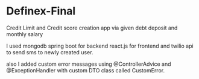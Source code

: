 # Definex-Final

Credit Limit and Credit score creation app via given debt deposit and monthly salary 

I used mongodb spring boot for backend react.js for frontend and twilio api to send sms to newly created user.


also I added custom error messages using 
@ControllerAdvice and @ExceptionHandler with custom DTO class called CustomError.
